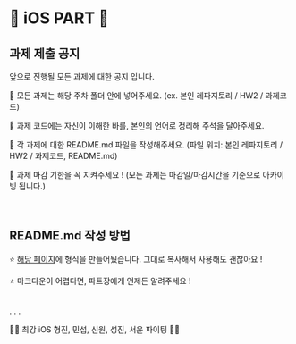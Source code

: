 # 🍎 iOS PART 🍎
## 과제 제출 공지
앞으로 진행될 모든 과제에 대한 공지 입니다.

📌 모든 과제는 해당 주차 폴더 안에 넣어주세요. (ex. 본인 레파지토리 / HW2 / 과제코드)

📌 과제 코드에는 자신이 이해한 바를, 본인의 언어로 정리해 주석을 달아주세요.

📌 각 과제에 대한 README.md 파일을 작성해주세요. (파일 위치: 본인 레파지토리 / HW2 / 과제코드, README.md)

📌 과제 마감 기한을 꼭 지켜주세요 ! (모든 과제는 마감일/마감시간을 기준으로 아카이빙 됩니다.)
<br>
<br>
<br>


## README.md 작성 방법
⭐️ [해당 페이지](http://www.google.co.kr](https://github.com/2nd-PARD-iOS-PART/-iOS_PART-/blob/main/readme%ED%8C%8C%EC%9D%BC%20%ED%98%95%EC%8B%9D.md)https://github.com/2nd-PARD-iOS-PART/-iOS_PART-/blob/main/readme%ED%8C%8C%EC%9D%BC%20%ED%98%95%EC%8B%9D.md)에 형식을 만들어뒀습니다. 그대로 복사해서 사용해도 괜찮아요 !

⭐️ 마크다운이 어렵다면, 파트장에게 언제든 알려주세요 !

<br>
.
.
.


💃🏻 최강 iOS 형진, 민섭, 신원, 성진, 서윤 파이팅 🕺🏻
